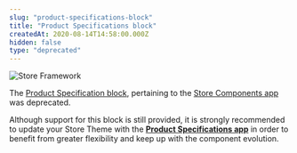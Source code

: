 ```yaml
---
slug: "product-specifications-block"
title: "Product Specifications block"
createdAt: 2020-08-14T14:58:00.000Z
hidden: false
type: "deprecated"
---
```


![Store Framework](https://cdn.jsdelivr.net/gh/vtexdocs/dev-portal-content@main/images/product-specifications-block-0.png)

The [Product Specification block](https://github.com/vtex-apps/store-components/blob/master/docs/ProductSpecifications.md), pertaining to the [Store Components app](https://developers.vtex.com/docs/apps/vtex.store-components/) was deprecated.

Although support for this block is still provided, it is strongly recommended to update your Store Theme with the [**Product Specifications app**](https://developers.vtex.com/docs/apps/vtex.product-specifications@1.0.1/) in order to benefit from greater flexibility and keep up with the component evolution.
